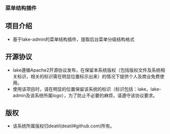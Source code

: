 ### 菜单结构插件


## 项目介绍

*  基于lake-admin的菜单结构插件，提取后台菜单分级结构格式


## 开源协议 

*  lake遵循Apache2开源协议发布，在保留本系统版权（包括版权文件及系统相关标识，相关的标识需在明显位置标示出来）的情况下提供个人及商业免费使用。  
*  使用该项目时，请在明显的位置保留该系统的标识（标识包括：lake，lake-admin及该系统所属logo），为了防止不必要的麻烦，请遵守该协议要求。


## 版权 

*  该系统所属版权归deatil(deatil#github.com)所有。
